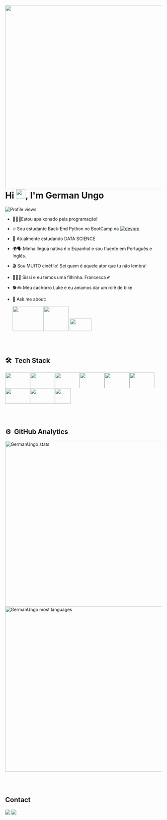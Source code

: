 <img align="right" height="590em" src="https://raw.githubusercontent.com/gist/GermanUngo/e9067567cc9b6e40bfdd709ae72304cc/raw/c8f88dada61178fbc4311e9d21c18eafef1d0a50/cardperfil2.svg"/>




<h1 align="left">Hi <img src="https://raw.githubusercontent.com/kaueMarques/kaueMarques/master/hi.gif" height="30px">, I'm German Ungo</h1>

<p align="left"> <img src="https://komarev.com/ghpvc/?username=GermanUngo&color=yellow" alt="Profile views" /> </p>



- 👨🏻‍💻Estou apaixonado pela programação!
- 🔥 Sou estudante Back-End Python no BootCamp na [![devpro](https://images.memberkit.com.br/eyJfcmFpbHMiOnsibWVzc2FnZSI6IkJBaHBBNXFyQ2c9PSIsImV4cCI6bnVsbCwicHVyIjoiYmxvYl9pZCJ9fQ%3D%3D--2a7714288e84b10d70cb8aadd3c7df87635aff25/200X80%20Logo.png?width=80&height=50)](https://plataforma.dev.pro.br/)



          

- 🔭 Atualmente estudando DATA SCIENCE 

    

- 🌍🗣️ Minha língua nativa é o Espanhol e sou fluente em Português e Inglês.


- 🎬 Sou MUITO cinéfilo! Sei quem é aquele ator que tu não lembra!
    

- 👨‍👩‍👧 Sissi e eu temos uma filhinha. Francesca 💕

- 🐕🚲 Meu cachorro Luke e eu amamos dar um rolê de bike

- 💬 Ask me about:

  <img src="https://cdn.jsdelivr.net/gh/devicons/devicon/icons/python/python-original-wordmark.svg" width="100" height="80" /><a href="https://imgbb.com/"><img src="https://i.ibb.co/9pb3F5f/pandas.png" width="80" height="80"/></a>                           <a href="https://imgbb.com/"><img src="https://i.ibb.co/C6VtQpt/django.png" width="70" height="40"/></a>  


<br><br>

 ## 🛠 &nbsp;Tech Stack 

<img src="https://cdn.jsdelivr.net/gh/devicons/devicon/icons/vscode/vscode-original-wordmark.svg" width="80" height="50"/><img src="https://cdn.jsdelivr.net/gh/devicons/devicon/icons/pycharm/pycharm-original.svg" width="80" height="50"/><img src="https://cdn.jsdelivr.net/gh/devicons/devicon/icons/jupyter/jupyter-original-wordmark.svg" width="80" height="50"/><img src="https://cdn.jsdelivr.net/gh/devicons/devicon/icons/anaconda/anaconda-original.svg" width="80" height="50"/><img src="https://cdn.jsdelivr.net/gh/devicons/devicon/icons/git/git-original.svg" width="80" height="50" /><img src="https://cdn.jsdelivr.net/gh/devicons/devicon/icons/html5/html5-original-wordmark.svg" width="80" height="50"  /><img src="https://cdn.jsdelivr.net/gh/devicons/devicon/icons/css3/css3-original-wordmark.svg" width="80" height="50" /><img src="https://cdn.jsdelivr.net/gh/devicons/devicon/icons/photoshop/photoshop-plain.svg" width="80" height="50" /><a href="https://imgbb.com/"><img src="https://i.ibb.co/MMsWpfL/githublogo.png" width="50" height="50"/></a>
          

          
      
          
         
          
          
                   

<br><br>

## ⚙️ &nbsp;GitHub Analytics

<p align="left">
<img width="530em" src="[https://github-readme-stats.vercel.app/api?](https://github-readme-stats-git-masterrstaa-rickstaa.vercel.app/api?)username=GermanUngo&show_icons=true&theme=vision-friendly-dark" alt="GermanUngo stats"/>
<img width="530em" src="[https://github-readme-stats.vercel.app/api/top-langs/?](https://github-readme-stats-git-masterrstaa-rickstaa.vercel.app/api?)username=GermanUngo&layout=compact&theme=vision-friendly-dark" alt="GermanUngo most languages"/>
</p>


<br><br>

## Contact





[<img align="center" src="https://img.shields.io/badge/LinkedIn-0077B5?style=for-the-badge&logo=linkedin&logoColor=white" />](https://www.linkedin.com/in/german-ungo/)</a> [<img align="center" src="https://img.shields.io/badge/Instagram-E4405F?style=for-the-badge&logo=instagram&logoColor=white"/>](https://www.instagram.com/germanungo/)
